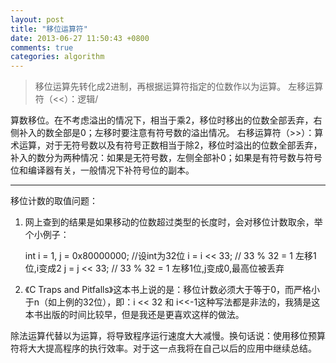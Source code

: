 ```yaml
---
layout: post
title: "移位运算符"
date: 2013-06-27 11:50:43 +0800
comments: true
categories: algorithm
---
```

>移位运算先转化成2进制，再根据运算符指定的位数作以为运算。
左移运算符（<<）：逻辑/

<!--more-->

算数移位。在不考虑溢出的情况下，相当于乘2，移位时移出的位数全部丢弃，右侧补入的数全部是0；左移时要注意有符号数的溢出情况。
右移运算符（>>）：算术运算，对于无符号数以及有符号正数相当于除2，移位时溢出的位数全部丢弃，补入的数分为两种情况：如果是无符号数，左侧全部补0；如果是有符号数与符号位和编译器有关，一般情况下补符号位的副本。

*****
移位计数的取值问题：

1. 网上查到的结果是如果移动的位数超过类型的长度时，会对移位计数取余，举个小例子：

	  int i = 1, j = 0x80000000; //设int为32位
	  i = i << 33;     // 33 % 32 = 1 左移1位,i变成2
	  j = j << 33;     // 33 % 32 = 1 左移1位,j变成0,最高位被丢弃

2. 《C Traps and Pitfalls》这本书上说的是：移位计数必须大于等于0，而严格小于n（如上例的32位），即：i << 32 和 i<<-1这种写法都是非法的，我猜是这本书出版的时间比较早，但是我还是更喜欢这样的做法。

除法运算代替以为运算，将导致程序运行速度大大减慢。换句话说：使用移位预算符将大大提高程序的执行效率。对于这一点我将在自己以后的应用中继续总结。

